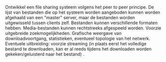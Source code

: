 Ontwikkel een file sharing systeem volgens het peer to peer principe. De lijst van bestanden die op het systeem worden aangeboden kunnen worden afgehaald van een "master" server, maar de bestanden worden uitgewisseld tussen clients zelf. Bestanden kunnen verschillende formaten hebben. Media-bestanden kunnen rechtstreeks afgespeeld worden. Voorzie uitgebreide zoekmogelijkheden. Grafische weergave van downloadvoortgang, statistieken, eventueel topologie van het netwerk.
Eventuele uitbreiding: voorzie streaming (in plaats eerst het volledige bestand te downloaden, kan er al reeds tijdens het downloaden worden gekeken/geluisterd naar het bestand) .